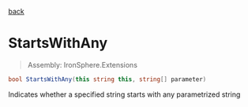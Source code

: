 ﻿

[back](/IronSphere.Extensions/types/StringExtension)

# StartsWithAny

> Assembly: IronSphere.Extensions

```csharp
bool StartsWithAny(this string this, string[] parameter)
```

Indicates whether a specified string starts with any parametrized string

 